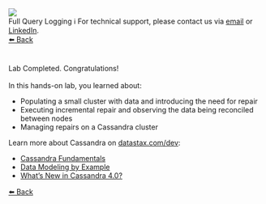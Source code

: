 <!-- TOP -->
<div class="top">
  <img src="https://datastax-academy.github.io/katapod-shared-assets/images/ds-academy-logo.svg" />
  <div class="scenario-title-section">
    <span class="scenario-title">Full Query Logging</span>
    <span class="scenario-subtitle">ℹ️ For technical support, please contact us via <a href="mailto:aleksandr.volochnev@datastax.com">email</a> or <a href="https://dtsx.io/aleks">LinkedIn</a>.</span> 
  </div>
</div>

<!-- NAVIGATION -->
<div id="navigation-top" class="navigation-top">
 <a href='command:katapod.loadPage?[{"step":"step4"}]'
   class="btn btn-dark navigation-top-left">⬅️ Back
 </a>
</div>

<!-- CONTENT -->
<main>
    <br/><br/>
    <div class="container px-4 py-2">
     <div class="row g-4 py-2 row-cols-1 row-cols-lg-1">
      <div class="feature col div-choice">
        <div class="scenario-completed">Lab Completed. Congratulations!</div>
        <br/>
        <div class="scenario-objectives">In this hands-on lab, you learned about:</div>
        <ul>
              <li><span class="scenario-objective">Populating a small cluster with data and introducing the need for repair</span></li>
              <li><span class="scenario-objective">Executing incremental repair and observing the data being reconciled between nodes</span></li>
              <li><span class="scenario-objective">Managing repairs on a Cassandra cluster</span></li>       
        </ul>
        <div class="resources">Learn more about Cassandra on <a href="https://datastax.com/dev" target="_blank">datastax.com/dev</a>:</div>
        <ul>
              <li><span class="resource"><a href="https://www.datastax.com/learn/cassandra-fundamentals" target="_blank">Cassandra Fundamentals</a></span></li>        
              <li><span class="resource"><a href="https://www.datastax.com/learn/data-modeling-by-example" target="_blank">Data Modeling by Example</a></span></li>
              <li><span class="resource"><a href="https://www.datastax.com/learn/whats-new-for-cassandra-4" target="_blank">What’s New in Cassandra 4.0?</a></span></li>
        </ul>
      </div>
     </div>
    </div>
</main>

<!-- NAVIGATION -->
<div id="navigation-bottom" class="navigation-bottom">
 <a href='command:katapod.loadPage?[{"step":"step4"}]'
   class="btn btn-dark navigation-bottom-left">⬅️ Back
 </a>
</div>
<br/>